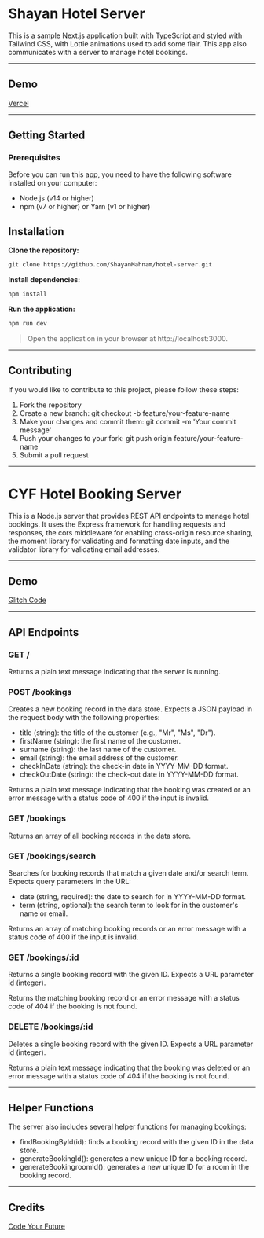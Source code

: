 # Shayan Hotel Server
This is a sample Next.js application built with TypeScript and styled with Tailwind CSS, with Lottie animations used to add some flair. This app also communicates with a server to manage hotel bookings.

---
## Demo
<a href="https://cyf-shayanmahnam-hotel-server.vercel.app/" target="_blank">Vercel</a>

---

## Getting Started
### Prerequisites
Before you can run this app, you need to have the following software installed on your computer:

- Node.js (v14 or higher)
- npm (v7 or higher) or Yarn (v1 or higher)
## Installation
**Clone the repository:**
```html
git clone https://github.com/ShayanMahnam/hotel-server.git
```
**Install dependencies:**
```bash
npm install
```
**Run the application:**
```bash
npm run dev
```
>Open the application in your browser at http://localhost:3000.

---

## Contributing
If you would like to contribute to this project, please follow these steps:

1. Fork the repository
2. Create a new branch: git checkout -b feature/your-feature-name
3. Make your changes and commit them: git commit -m 'Your commit message'
4. Push your changes to your fork: git push origin feature/your-feature-name
5. Submit a pull request

---
# CYF Hotel Booking Server
This is a Node.js server that provides REST API endpoints to manage hotel bookings. It uses the Express framework for handling requests and responses, the cors middleware for enabling cross-origin resource sharing, the moment library for validating and formatting date inputs, and the validator library for validating email addresses.

---
## Demo
<a href="https://glitch.com/edit/#!/shayanmahnam-hotel-server" target="_blank">Glitch Code</a>

---
## API Endpoints


### GET /
Returns a plain text message indicating that the server is running.


### POST /bookings
Creates a new booking record in the data store. Expects a JSON payload in the request body with the following properties:

- title (string): the title of the customer (e.g., "Mr", "Ms", "Dr").
- firstName (string): the first name of the customer.
- surname (string): the last name of the customer.
- email (string): the email address of the customer.
- checkInDate (string): the check-in date in YYYY-MM-DD format.
- checkOutDate (string): the check-out date in YYYY-MM-DD format.

Returns a plain text message indicating that the booking was created or an error message with a status code of 400 if the input is invalid.

### GET /bookings
Returns an array of all booking records in the data store.

### GET /bookings/search
Searches for booking records that match a given date and/or search term. Expects query parameters in the URL:

- date (string, required): the date to search for in YYYY-MM-DD format.
- term (string, optional): the search term to look for in the customer's name or email.

Returns an array of matching booking records or an error message with a status code of 400 if the input is invalid.

### GET /bookings/:id
Returns a single booking record with the given ID. Expects a URL parameter id (integer).

Returns the matching booking record or an error message with a status code of 404 if the booking is not found.

### DELETE /bookings/:id
Deletes a single booking record with the given ID. Expects a URL parameter id (integer).

Returns a plain text message indicating that the booking was deleted or an error message with a status code of 404 if the booking is not found.

---
## Helper Functions
The server also includes several helper functions for managing bookings:

- findBookingById(id): finds a booking record with the given ID in the data store.
- generateBookingId(): generates a new unique ID for a booking record.
- generateBookingroomId(): generates a new unique ID for a room in the booking record.

---
## Credits
<a href="https://codeyourfuture.io/" target="_blank">Code Your Future</a><br>